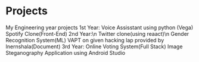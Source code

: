 # Projects
My Engineering year projects
1st Year:
Voice Assisstant using python (Vega)
Spotify Clone(Front-End)
2nd Year:\n
Twitter clone(using reaact)\n
Gender Recognition System(ML)
VAPT on given hacking lap provided by Inernshala(Document)
3rd Year:
Online Voting System(Full Stack)
Image Steganography Application using Android Studio
